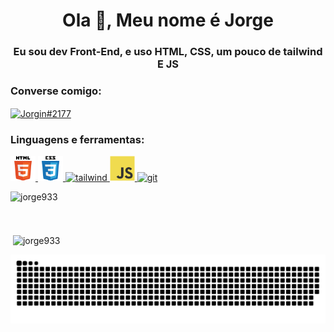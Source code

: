 <h1 align="center">Ola 👋, Meu nome é Jorge</h1>
<h3 align="center">Eu sou dev Front-End, e uso HTML, CSS, um pouco de tailwind E JS</h3>

<h3 align="left">Converse comigo:</h3>
<p align="left">
<a href="https://discord.gg/Jorgin#2177" target="blank"><img align="center" src="https://raw.githubusercontent.com/rahuldkjain/github-profile-readme-generator/master/src/images/icons/Social/discord.svg" alt="Jorgin#2177" height="30" width="40" /></a>
</p> <h3 align="left">Linguagens e ferramentas:</h3>
<p align="left"> <a href="https://www.w3.org/html/" target="_blank"> <img src="https://raw.githubusercontent.com/devicons/devicon/master/icons/html5/html5-original-wordmark.svg" alt="html5" width="40" height="40"/> </a>    <a href="https://www.w3schools.com/css/" target="_blank"> <img src="https://raw.githubusercontent.com/devicons/devicon/master/icons/css3/css3-original-wordmark.svg" alt="css3" width="40" height="40"/>  </a>    <a href="https://tailwindcss.com/" target="_blank"> <img src="https://www.vectorlogo.zone/logos/tailwindcss/tailwindcss-icon.svg" alt="tailwind" width="40" height="40"/> </a>    <a href="https://developer.mozilla.org/en-US/docs/Web/JavaScript" target="_blank"> <img src="https://raw.githubusercontent.com/devicons/devicon/master/icons/javascript/javascript-original.svg" alt="javascript" width="40" height="40"/> </a>    <a href="https://git-scm.com/" target="_blank"> <img src="https://www.vectorlogo.zone/logos/git-scm/git-scm-icon.svg" alt="git" width="40" height="40"/> </a> </p>

<p><img align="left" src="https://github-readme-stats.vercel.app/api/top-langs?username=jorge933&show_icons=true&locale=en&layout=compact" alt="jorge933" /></p>
<p>ㅤ


ㅤ</p>
<p>&nbsp;<img align="center" src="https://github-readme-stats.vercel.app/api?username=jorge933&show_icons=true&locale=en" alt="jorge933" /></p>

![Snake animation](https://github.com/Matheus2004a/Matheus2004a/blob/output/github-contribution-grid-snake.svg)
